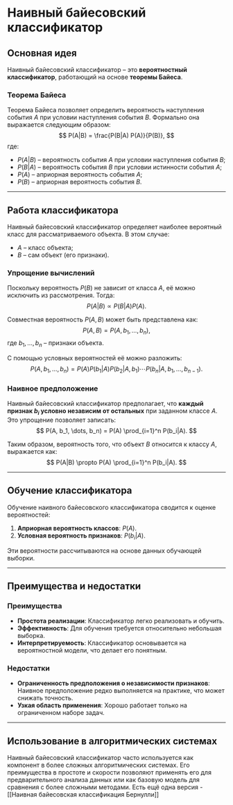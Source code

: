 # Наивный байесовский классификатор

## Основная идея
Наивный байесовский классификатор – это **вероятностный классификатор**, работающий на основе **теоремы Байеса**. 

### Теорема Байеса
Теорема Байеса позволяет определить вероятность наступления события $A$ при условии наступления события $B$. Формально она выражается следующим образом:
$$
P(A|B) = \frac{P(B|A) P(A)}{P(B)},
$$
где:
- $P(A|B)$ – вероятность события $A$ при условии наступления события $B$;
- $P(B|A)$ – вероятность события $B$ при условии истинности события $A$;
- $P(A)$ – априорная вероятность события $A$;
- $P(B)$ – априорная вероятность события $B$.

---

## Работа классификатора
Наивный байесовский классификатор определяет наиболее вероятный класс для рассматриваемого объекта. В этом случае:
- $A$ – класс объекта;
- $B$ – сам объект (его признаки).

### Упрощение вычислений
Поскольку вероятность $P(B)$ не зависит от класса $A$, её можно исключить из рассмотрения. Тогда:
$$
P(A|B) \propto P(B|A) P(A).
$$

Совместная вероятность $P(A, B)$ может быть представлена как:
$$
P(A, B) = P(A, b_1, \dots, b_n),
$$
где $b_1, \dots, b_n$ – признаки объекта.

С помощью условных вероятностей её можно разложить:
$$
P(A, b_1, \dots, b_n) = P(A) P(b_1|A) P(b_2|A, b_1) \cdots P(b_n|A, b_1, \dots, b_{n-1}).
$$

### Наивное предположение
Наивный байесовский классификатор предполагает, что **каждый признак $b_i$ условно независим от остальных** при заданном классе $A$. Это упрощение позволяет записать:
$$
P(A, b_1, \dots, b_n) = P(A) \prod_{i=1}^n P(b_i|A).
$$

Таким образом, вероятность того, что объект $B$ относится к классу $A$, выражается как:
$$
P(A|B) \propto P(A) \prod_{i=1}^n P(b_i|A).
$$

---

## Обучение классификатора
Обучение наивного байесовского классификатора сводится к оценке вероятностей:
1. **Априорная вероятность классов**: $P(A)$.
2. **Условная вероятность признаков**: $P(b_i|A)$.

Эти вероятности рассчитываются на основе данных обучающей выборки.

---

## Преимущества и недостатки

### Преимущества
- **Простота реализации**: Классификатор легко реализовать и обучить.
- **Эффективность**: Для обучения требуется относительно небольшая выборка.
- **Интерпретируемость**: Классификатор основывается на вероятностной модели, что делает его понятным.

### Недостатки
- **Ограниченность предположения о независимости признаков**: Наивное предположение редко выполняется на практике, что может снижать точность.
- **Узкая область применения**: Хорошо работает только на ограниченном наборе задач.

---

## Использование в алгоритмических системах
Наивный байесовский классификатор часто используется как компонент в более сложных алгоритмических системах. Его преимущества в простоте и скорости позволяют применять его для предварительного анализа данных или как базовую модель для сравнения с более сложными методами. Есть ещё одна версия - [[Наивная байесовская классификация Бернулли]]
